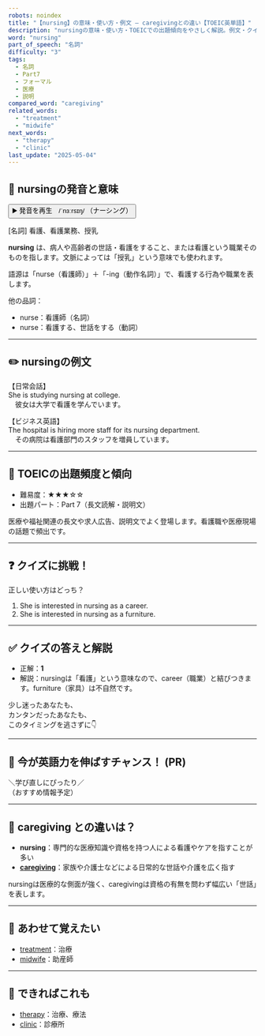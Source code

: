 ```yaml
---
robots: noindex
title: "【nursing】の意味・使い方・例文 ― caregivingとの違い【TOEIC英単語】"
description: "nursingの意味・使い方・TOEICでの出題傾向をやさしく解説。例文・クイズ付きでcaregivingとの違いもわかりやすく学べます。"
word: "nursing"
part_of_speech: "名詞"
difficulty: "3"
tags:
  - 名詞
  - Part7
  - フォーマル
  - 医療
  - 説明
compared_word: "caregiving"
related_words:
  - "treatment"
  - "midwife"
next_words:
  - "therapy"
  - "clinic"
last_update: "2025-05-04"
---
```


## 🔰 nursingの発音と意味

<button class="play-audio" onclick="playTTS('nursing')">
  <span class="play-audio-main">
    ▶️ 発音を再生　/ˈnɜːrsɪŋ/
  </span>
  <span class="play-audio-sub">
    （ナーシング）
  </span>
</button>

[名詞] 看護、看護業務、授乳

**nursing** は、病人や高齢者の世話・看護をすること、または看護という職業そのものを指します。文脈によっては「授乳」という意味でも使われます。

語源は「nurse（看護師）」＋「-ing（動作名詞）」で、看護する行為や職業を表します。

他の品詞：  
- nurse：看護師（名詞）
- nurse：看護する、世話をする（動詞）

---

## ✏️ nursingの例文

【日常会話】  
She is studying nursing at college.  
　彼女は大学で看護を学んでいます。

【ビジネス英語】  
The hospital is hiring more staff for its nursing department.  
　その病院は看護部門のスタッフを増員しています。

---

## 🎯 TOEICの出題頻度と傾向

- 難易度：★★★☆☆
- 出題パート：Part 7（長文読解・説明文）

医療や福祉関連の長文や求人広告、説明文でよく登場します。看護職や医療現場の話題で頻出です。

---

## ❓ クイズに挑戦！

正しい使い方はどっち？

1. She is interested in nursing as a career.  
2. She is interested in nursing as a furniture.

---

## ✅ クイズの答えと解説

- 正解：**1**
- 解説：nursingは「看護」という意味なので、career（職業）と結びつきます。furniture（家具）は不自然です。

少し迷ったあなたも、  
カンタンだったあなたも、  
このタイミングを逃さずに👇️

---

## 🚀 今が英語力を伸ばすチャンス！ (PR)

<div class="info-center">
＼学び直しにぴったり／<br>  
（おすすめ情報予定）
</div>

---

## 🤔  caregiving との違いは？

- **nursing**：専門的な医療知識や資格を持つ人による看護やケアを指すことが多い
- **[caregiving](/word/caregiving/)**：家族や介護士などによる日常的な世話や介護を広く指す

nursingは医療的な側面が強く、caregivingは資格の有無を問わず幅広い「世話」を表します。

---

## 🧩 あわせて覚えたい

- [treatment](/word/treatment/)：治療
- [midwife](/word/midwife/)：助産師

---

## 📖 できればこれも

- [therapy](/word/therapy/)：治療、療法
- [clinic](/word/clinic/)：診療所

<!-- cvid: aid09_bid41 -->
